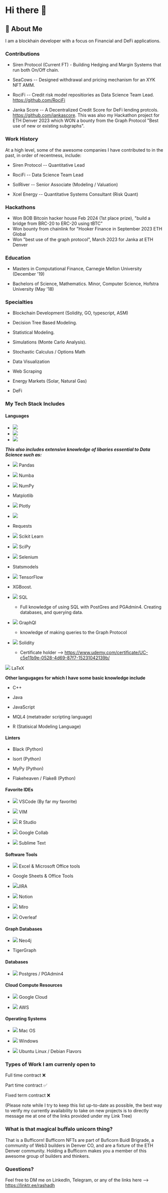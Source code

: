 # Hi there 👋

## 🚀 About Me
I am a blockhain developer with a focus on Financial and DeFi applications.  

### Contributions
- Siren Protocol (Current FT) - Building Hedging and Margin Systems that run both On/Off chain.

- SeaCows -- Designed withdrawal and pricing mechanism for an XYK NFT AMM.

- RociFi -- Credit risk model repositiories as Data Science Team Lead. https://github.com/RociFi  

- Janka Score -- A Decentralized Credit Score for DeFi lending protcols.  https://github.com/jankascore. This was also my Hackathon project for ETH Denver 2023 which WON a bounty from the Graph Protocol "Best use of new or existing subgraphs".  

### Work History 

 At a high level, some of the awesome companies I have contributed to in the past, in order of recentness, include:  

- Siren Protocol -- Quantitative Lead
  
- RociFi -- Data Science Team Lead  

- SolRiver -- Senior Associate (Modeling / Valuation) 

- Xcel Energy -- Quantitative Systems Consultant (Risk Quant)


### Hackathons
- Won BOB Bitcoin hacker house Feb 2024 (1st place prize), "build a bridge from BRC-20 to ERC-20 using tBTC"  
- Won bounty from chainlink for "Hooker Finance in September 2023 ETH Global  
- Won "best use of the graph protocol", March 2023 for Janka at ETH Denver    


### Education

- Masters in Computational Finance, Carnegie Mellon University (December '19)  

- Bachelors of Science, Mathematics. Minor, Computer Science, Hofstra University (May '18)


### Specialties
- Blockchain Development (Solidity, GO, typescript, ASM)
  
- Decision Tree Based Modeling. 

- Statistical Modeling. 

- Simulations (Monte Carlo Analysis). 

- Stochastic Calculus / Options Math

- Data Visualization

- Web Scraping

- Energy Markets (Solar, Natural Gas)  

- DeFi

### My Tech Stack Includes

#### Languages

- <img src="https://img.shields.io/badge/Python-FFD43B?style=for-the-badge&logo=python&logoColor=blue" />  
- <img src="https://img.shields.io/badge/Solidity-e6e6e6?style=for-the-badge&logo=solidity&logoColor=black" />   
- <img src="https://img.shields.io/badge/TypeScript-007ACC?style=for-the-badge&logo=typescript&logoColor=white" />    

***This also includes extensive knowledge of libaries essential to Data Science such as:***

  * <img src= "https://img.shields.io/badge/Pandas-2C2D72?style=for-the-badge&logo=pandas&logoColor=white" /> Pandas 

  * <img src= "https://img.shields.io/badge/Numba-00A3E0?style=for-the-badge&logo=Numba&logoColor=white" /> Numba 
  
  * <img src="https://img.shields.io/badge/Numpy-777BB4?style=for-the-badge&logo=numpy&logoColor=white" /> NumPy

  * Matplotlib

  * <img src="https://img.shields.io/badge/Plotly-239120?style=for-the-badge&logo=plotly&logoColor=white" /> Plotly  

  * <img src="https://img.shields.io/badge/PyTorch-EE4C2C?style=for-the-badge&logo=pytorch&logoColor=white"> 

  * Requests

  * <img src="https://img.shields.io/badge/scikit_learn-F7931E?style=for-the-badge&logo=scikit-learn&logoColor=white" /> Scikit Learn  

  * <img src="https://img.shields.io/badge/SciPy-654FF0?style=for-the-badge&logo=SciPy&logoColor=white" /> SciPy

  * <img src="https://img.shields.io/badge/Selenium-43B02A?style=for-the-badge&logo=Selenium&logoColor=white" /> Selenium

  * Statsmodels

  * <img src="https://img.shields.io/badge/TensorFlow-FF6F00?style=for-the-badge&logo=tensorflow&logoColor=white" /> TensorFlow

  * XGBoost.

  * <img src="https://img.shields.io/badge/MySQL-005C84?style=for-the-badge&logo=mysql&logoColor=white" /> SQL
    * Full knowledge of using SQL with PostGres and PGAdmin4. Creating databases, and querying data.

- <img src="https://img.shields.io/badge/GraphQl-E10098?style=for-the-badge&logo=graphql&logoColor=white" /> GraphQl
  * knowledge of making queries to the Graph Protocol


- <img src="https://img.shields.io/badge/Solidity-e6e6e6?style=for-the-badge&logo=solidity&logoColor=black" /> Solidity
  * Certificate holder --> <src img="https://img.shields.io/badge/Udemy-EC5252?style=for-the-badge&logo=Udemy&logoColor=white" />  https://www.udemy.com/certificate/UC-c5e11b9e-0528-4d69-87f7-15231042139b/   

<img src="https://img.shields.io/badge/LaTeX-47A141?style=for-the-badge&logo=LaTeX&logoColor=white" /> LaTeX

**Other langugages for which I have some basic knowledge include**

- C++  

- Java  


- <src img="https://img.shields.io/badge/JavaScript-323330?style=for-the-badge&logo=javascript&logoColor=F7DF1E" /> JavaScript

- MQL4 (metatrader scripting language)  

- R (Statisical Modeling Language)

#### Linters

- Black (Python)

- Isort (Python)  

- MyPy (Python)

- Flakeheaven / Flake8 (Python)

#### Favorite IDEs

- <img src="https://img.shields.io/badge/VSCode-0078D4?style=for-the-badge&logo=visual%20studio%20code&logoColor=white" /> VSCode (By far my favorite)  

- <img src="https://img.shields.io/badge/VIM-%2311AB00.svg?&style=for-the-badge&logo=vim&logoColor=white" /> VIM  

- <img src="https://img.shields.io/badge/RStudio-75AADB?style=for-the-badge&logo=RStudio&logoColor=whit" /> R Studio  

- <img src="https://img.shields.io/badge/Colab-F9AB00?style=for-the-badge&logo=googlecolab&color=525252" /> Google Collab

- <img src="https://img.shields.io/badge/sublime_text-%23575757.svg?&style=for-the-badge&logo=sublime-text&logoColor=important" /> Sublime Text  

#### Software Tools

- <img src="https://img.shields.io/badge/Microsoft_Excel-217346?style=for-the-badge&logo=microsoft-excel&logoColor=white" /> Excel & Microsoft Office tools

- Google Sheets & Office Tools

- <img src="https://img.shields.io/badge/Jira-0052CC?style=for-the-badge&logo=Jira&logoColor=white" />JIRA

- <img src="https://img.shields.io/badge/Notion-000000?style=for-the-badge&logo=notion&logoColor=white" /> Notion  

- <img src="https://img.shields.io/badge/Miro-F7C922?style=for-the-badge&logo=Miro&logoColor=050036" /> Miro

- <img src="https://img.shields.io/badge/Overleaf-47A141?style=for-the-badge&logo=Overleaf&logoColor=white" /> Overleaf 


#### Graph Databases

- <img src="https://img.shields.io/badge/Neo4j-018bff?style=for-the-badge&logo=neo4j&logoColor=white" /> Neo4j

- TigerGraph

#### Databases

- <img src="https://img.shields.io/badge/PostgreSQL-316192?style=for-the-badge&logo=postgresql&logoColor=white" /> Postgres / PGAdmin4

#### Cloud Compute Resources

- <img src="https://img.shields.io/badge/Google_Cloud-4285F4?style=for-the-badge&logo=google-cloud&logoColor=white" /> Google Cloud

- <img src="https://img.shields.io/badge/Amazon_AWS-FF9900?style=for-the-badge&logo=amazonaws&logoColor=white" /> AWS

#### Operating Systems

- <img src="https://img.shields.io/badge/mac%20os-000000?style=for-the-badge&logo=apple&logoColor=white" /> Mac OS

- <img src="https://img.shields.io/badge/Windows-0078D6?style=for-the-badge&logo=windows&logoColor=white" /> Windows  

- <img src="https://img.shields.io/badge/Ubuntu-E95420?style=for-the-badge&logo=ubuntu&logoColor=white"> Ubuntu Linux / Debian Flavors



### Types of Work I am currenly open to

Full time contract   ❌ 

Part time contract  ✅

Fixed term contract  ❌ 

(Please note while I try to keep this list up-to-date as possible, the best way to verify my currently availability to take on new projects is to directly message me at one of the links provided under my Link Tree)


### What is that magical buffalo unicorn thing?
That is a Bufficorn! Bufficorn NFTs are part of Buficorn Buidl Brigrade, a community of Web3 builders in Denver CO, and are a fixture of the ETH Denver community. Holding a Bufficorn makes you a member of this awesome group of builders and thinkers.


### Questions?
Feel free to DM me on LinkedIn, Telegram, or any of the links here --> https://linktr.ee/rashadh




